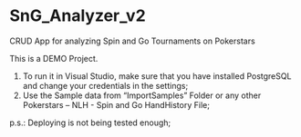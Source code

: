 # SnG_Analyzer_v2
CRUD App for analyzing Spin and Go Tournaments on Pokerstars

This is a DEMO Project. 
1.	To run it in Visual Studio, make sure that you have installed PostgreSQL and change your credentials in the settings;
2.	Use the Sample data from “ImportSamples” Folder or any other Pokerstars – NLH - Spin and Go HandHistory File;

p.s.: Deploying is not being tested enough;
